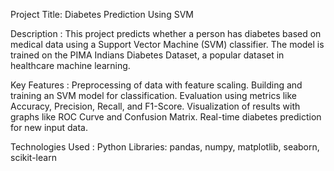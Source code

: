 
Project Title: Diabetes Prediction Using SVM

Description : 
This project predicts whether a person has diabetes based on medical data using a Support Vector Machine (SVM) classifier. The model is trained on the PIMA Indians Diabetes Dataset, a popular dataset in healthcare machine learning.

Key Features : 
Preprocessing of data with feature scaling.
Building and training an SVM model for classification.
Evaluation using metrics like Accuracy, Precision, Recall, and F1-Score.
Visualization of results with graphs like ROC Curve and Confusion Matrix.
Real-time diabetes prediction for new input data.

Technologies Used : 
Python
Libraries: pandas, numpy, matplotlib, seaborn, scikit-learn
